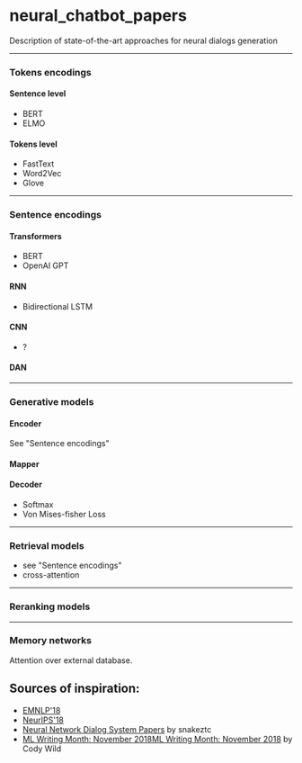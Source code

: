 # neural_chatbot_papers
Description of state-of-the-art approaches for neural dialogs generation

---

### Tokens encodings

#### Sentence level
* BERT
* ELMO

#### Tokens level
* FastText
* Word2Vec
* Glove

---

### Sentence encodings

#### Transformers
* BERT
* OpenAI GPT

#### RNN
* Bidirectional LSTM

#### CNN
* ?

#### DAN

---

### Generative models

#### Encoder
See "Sentence encodings"

#### Mapper



#### Decoder
* Softmax
* Von Mises-fisher Loss

---

### Retrieval models
* see "Sentence encodings"
* cross-attention

---

### Reranking models

---

### Memory networks
Attention over external database.



## Sources of inspiration:

* [EMNLP'18](https://emnlp2018.org/schedule)
* [NeurIPS'18](https://nips.cc/Conferences/2018/Schedule?bySubject=&selectedSubject=93&utm_campaign=NLP%20News&utm_medium=email&utm_source=Revue%20newsletter)
* [Neural Network Dialog System Papers](https://github.com/snakeztc/NeuralDialogPapers) by snakeztc
* [ML Writing Month: November 2018ML Writing Month: November 2018](https://docs.google.com/document/d/15o6m0I8g6O607mk5YPTh33Lu_aQYo7SpHhNSbLPQpWQ/edit) by Cody Wild
